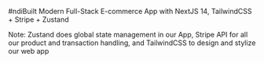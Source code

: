 #ndiBuilt Modern Full-Stack E-commerce App with NextJS 14, TailwindCSS + Stripe + Zustand

Note:
 Zustand does global state management in our App, Stripe API for all our product and transaction handling, and TailwindCSS to design and stylize our web app